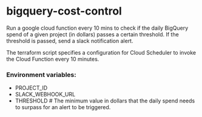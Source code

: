 # bigquery-cost-control

Run a google cloud function every 10 mins to check if the daily BigQuery spend of a given project (in dollars)
passes a certain threshold. If the threshold is passed, send a slack notification alert.


The terraform script specifies a configuration for Cloud Scheduler to invoke the Cloud Function every 10 minutes. 


### Environment variables:
- PROJECT_ID
- SLACK_WEBHOOK_URL
- THRESHOLD  # The minimum value in dollars that the daily spend needs to surpass for an alert to be triggered.

